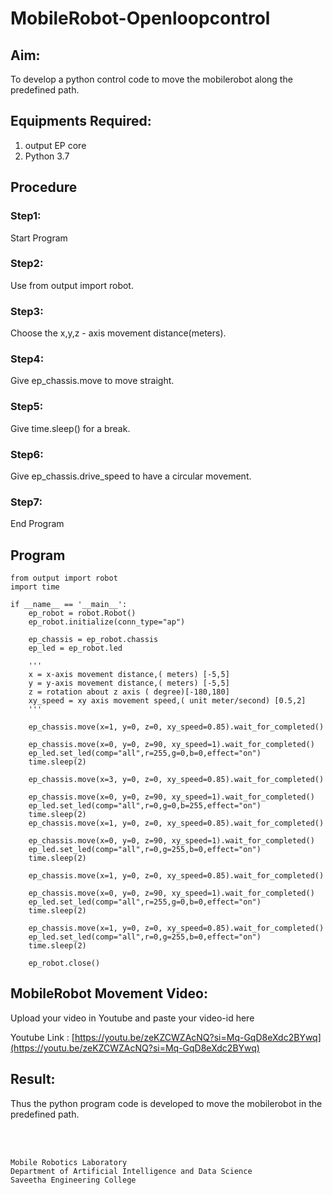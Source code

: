 # MobileRobot-Openloopcontrol
## Aim:

To develop a python control code to move the mobilerobot along the predefined path.

## Equipments Required:
1. output EP core
2. Python 3.7

## Procedure

### Step1:
Start Program

### Step2:
Use from output import robot.


### Step3:
Choose the x,y,z - axis movement distance(meters).

### Step4:
Give ep_chassis.move to move straight.

### Step5:
Give time.sleep() for a break.

### Step6:
Give ep_chassis.drive_speed to have a circular movement.

### Step7:
End Program

## Program
```
from output import robot
import time

if __name__ == '__main__':
    ep_robot = robot.Robot()
    ep_robot.initialize(conn_type="ap")

    ep_chassis = ep_robot.chassis
    ep_led = ep_robot.led

    '''
    x = x-axis movement distance,( meters) [-5,5]
    y = y-axis movement distance,( meters) [-5,5]
    z = rotation about z axis ( degree)[-180,180]
    xy_speed = xy axis movement speed,( unit meter/second) [0.5,2]
    '''

    ep_chassis.move(x=1, y=0, z=0, xy_speed=0.85).wait_for_completed()

    ep_chassis.move(x=0, y=0, z=90, xy_speed=1).wait_for_completed()
    ep_led.set_led(comp="all",r=255,g=0,b=0,effect="on")   
    time.sleep(2)

    ep_chassis.move(x=3, y=0, z=0, xy_speed=0.85).wait_for_completed()

    ep_chassis.move(x=0, y=0, z=90, xy_speed=1).wait_for_completed()
    ep_led.set_led(comp="all",r=0,g=0,b=255,effect="on")   
    time.sleep(2)
    ep_chassis.move(x=1, y=0, z=0, xy_speed=0.85).wait_for_completed()

    ep_chassis.move(x=0, y=0, z=90, xy_speed=1).wait_for_completed()
    ep_led.set_led(comp="all",r=0,g=255,b=0,effect="on")   
    time.sleep(2)

    ep_chassis.move(x=1, y=0, z=0, xy_speed=0.85).wait_for_completed()

    ep_chassis.move(x=0, y=0, z=90, xy_speed=1).wait_for_completed()
    ep_led.set_led(comp="all",r=255,g=0,b=0,effect="on")   
    time.sleep(2)

    ep_chassis.move(x=1, y=0, z=0, xy_speed=0.85).wait_for_completed()
    ep_led.set_led(comp="all",r=0,g=255,b=0,effect="on")   
    time.sleep(2)

    ep_robot.close()

```
## MobileRobot Movement Video:

Upload your video in Youtube and paste your video-id here

Youtube Link : [https://youtu.be/zeKZCWZAcNQ?si=Mq-GqD8eXdc2BYwq](https://youtu.be/zeKZCWZAcNQ?si=Mq-GqD8eXdc2BYwq)


## Result:
Thus the python program code is developed to move the mobilerobot in the predefined path.


<br/>
<br/>

```
Mobile Robotics Laboratory
Department of Artificial Intelligence and Data Science
Saveetha Engineering College
```
